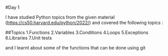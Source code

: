 #Day 1

I have studied Python topics from the given material (https://cs50.harvard.edu/python/2022/) and covered the following topics :

##Topics
1.Functions
2.Variables
3.Conditions
4.Loops
5.Exceptions
6.Libraries
7.Unit tests

and I learnt about some of the functions that can be done using git
